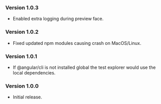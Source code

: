 ### Version 1.0.3

- Enabled extra logging during preview face.

### Version 1.0.2

- Fixed updated npm modules causing crash on MacOS/Linux.

### Version 1.0.1

- If @angular/cli is not installed global the test explorer would use the local dependencies.

### Version 1.0.0

- Initial release.
